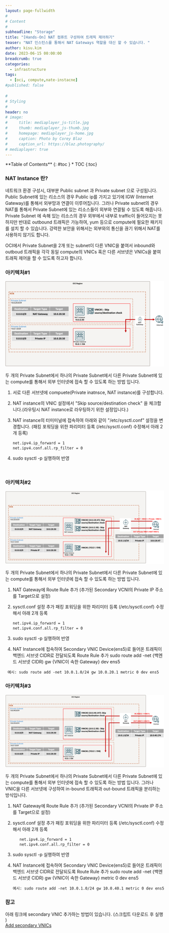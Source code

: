 ```yaml
---
layout: page-fullwidth
#
# Content
#
subheadline: "Storage"
title: "[Hands-On] NAT 컴퓨트 구성하여 트래픽 제어하기"
teaser: "NAT 인스턴스를 통해서 NAT Gateways 역할을 대신 할 수 있습니다. "
author: kisu.kim
date: 2023-06-15 00:00:00
breadcrumb: true
categories:
  - infrastructure
tags:
  - [oci, compute,nate-instacne]
#published: false

#
# Styling
#
header: no
# image:
#     title: mediaplayer_js-title.jpg
#     thumb: mediaplayer_js-thumb.jpg
#     homepage: mediaplayer_js-home.jpg
#     caption: Photo by Corey Blaz
#     caption_url: https://blaz.photography/
# mediaplayer: true
---
```


<div class="panel radius" markdown="1">
**Table of Contents**
{: #toc }
*  TOC
{:toc}
</div>


### NAT Instance 란?
네트워크 환경 구성시, 대부분 Public subnet 과 Private subnet 으로 구성됩니다. Public Subnet에 있는 리소스의 경우 Public ip를 가지고 있기에 IGW (Internet Gateway)를 통해서 외부망과 연결이 이루어집니다. 
그러나 Private subnet의 경우 NAT를 통해서 Private Subnet에 있는 리소스들이 외부와 연결될 수 있도록 해줍니다.
Private Subnet 에 속해 있는 리소스의 경우 외부에서 내부로 traffic이 들어오지는 못하지만 반대로 outbound 트래픽은 가능하여, yum 등으로 compute에 필요한 패키지를 설치 할 수 있습니다. 
강력한 보안을 위해서는 외부와의 통신을 끊기 위해서 NAT를 사용하지 않기도 합니다. 

OCI에서 Private Subnet을 2개 또는 subnet이 다른 VNIC을 붙여서 inbound와 outboud 트래픽을 각각 동일 compute의 VNICs 혹은 다른 서브넷은 VNICs을 붙여 트래픽 제어을 할 수 있도록 하고자 합니다.  


### 아키텍처#1

![](/assets/img/infrastructure/2023/SCR-20230619-kian.png " ")

두 개의 Private Subnet에서 하나의 Private Subnet에서 다른 Private Subnet에 있는 compute를 통해서 외부 인터넷에 접속 할 수 있도록 하는 방법 입니다. 

1) 서로 다른 서브넷에 compuete(Private inatnsce, NAT instance)를 구성합니다. 

2) NAT instance의 VNIC 설정에서 "Skip source/destination check" 을 체크합니다.(라우팅시 NAT instance로 라우팅하기 위한 설정입니다.)

3) NAT instance의 터미미널에 접속하여 아래와 같이 "/etc/sysctl.conf" 설정을 변경합니다. (패킹 포워딩을 위한 파리미터 등록 (/etc/sysctl.conf) 수정해서 아래 2개 등록)
   ```terminal 
   net.ipv4.ip_forward = 1
   net.ipv4.conf.all.rp_filter = 0
   ```
4) sudo sysctl -p 실행하여 반영 
<br>


### 아키텍처#2

![](/assets/img/infrastructure/2023/SCR-20230619-ktlg.png " ")

두 개의 Private Subnet에서 하나의 Private Subnet에서 다른 Private Subnet에 있는 compute를 통해서 외부 인터넷에 접속 할 수 있도록 하는 방법 입니다. 

1) NAT Gateway에 Route Rule 추가 (추가된 Secondary VCNI의 Private IP 주소를 Target으로 설정)

2) sysctl.conf 설정 추가
   패킹 포워딩을 위한 파리미터 등록 (/etc/sysctl.conf) 수정해서 아래 2개 등록
   ```terminal
   net.ipv4.ip_forward = 1
   net.ipv4.conf.all.rp_filter = 0
   ```
   
3) sudo sysctl -p 실행하여 반영

4)  NAT Instance에 접속하여 Secondary VNIC Device(ens5)로 들어온 트래픽이 백엔드 서브넷 CIDR로 전달되도록 Route Rule 추가
    sudo route add -net {백엔드 서브넷 CIDR) gw {VNIC이 속한 Gateway} dev ens5
   ```terminal
    예시: sudo route add -net 10.0.1.0/24 gw 10.0.20.1 metric 0 dev ens5
   ```
   
### 아키텍처#3

![](/assets/img/infrastructure/2023/SCR-20230619-khxq.png " ")

두 개의 Private Subnet에서 하나의 Private Subnet에서 다른 Private Subnet에 있는 compute를 통해서 외부 인터넷에 접속 할 수 있도록 하는 방법 입니다. 그러나 VNIC을 다른 서브넷에 구성하여 
in-bound 트래픽과 out-bound 트래픽을 분리하는 방식입니다. 


1) NAT Gateway에 Route Rule 추가 (추가된 Secondary VCNI의 Private IP 주소를 Target으로 설정)

2) sysctl.conf 설정 추가
   패킹 포워딩을 위한 파리미터 등록 (/etc/sysctl.conf) 수정해서 아래 2개 등록
   ```terminal
      net.ipv4.ip_forward = 1
      net.ipv4.conf.all.rp_filter = 0
   ```

3) sudo sysctl -p 실행하여 반영

4) NAT Instance에 접속하여 Secondary VNIC Device(ens5)로 들어온 트래픽이 백엔드 서브넷 CIDR로 전달되도록 Route Rule 추가
   sudo route add -net {백엔드 서브넷 CIDR) gw {VNIC이 속한 Gateway} metric 0 dev ens5
   ```terminal
   예시: sudo route add -net 10.0.1.0/24 gw 10.0.40.1 metric 0 dev ens5
   ``` 


### 참고
아래 링크에 secondary VNIC 추가하는 방법이 있습니다. (스크립트 다운로드 후 실행 )
<br>
[Add secondary VNICs](https://docs.oracle.com/en-us/iaas/Content/Network/Tasks/managingVNICs.htm)


